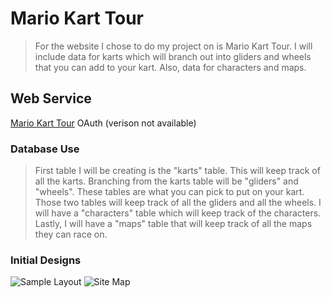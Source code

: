 Mario Kart Tour
===============

> For the website I chose to do my project on is Mario Kart Tour. 
> I will include data for karts which will branch out into gliders and wheels
> that you can add to your kart. Also, data for characters and maps.

Web Service
-----------
[Mario Kart Tour](https://mariokarttour.com/en-US) OAuth (verison not available)

### Database Use ######
> First table I will be creating is the "karts" table. This will keep 
> track of all the karts. Branching from the karts table will be "gliders"
> and "wheels". These tables are what you can pick to put on your kart. Those
> two tables will keep track of all the gliders and all the wheels.
> I will have a "characters" table which will keep track of the characters.
> Lastly, I will have a "maps" table that will keep track of all the maps
> they can race on.

### Initial Designs ######
![Sample Layout](C:\Users\Arian\OneDrive\Documents\CVTC\SQC\sqc-project-akornmann123\docs\SampleLayout.png)
![Site Map](C:\Users\Arian\OneDrive\Documents\CVTC\SQC\sqc-project-akornmann123\docs\Sitemap.png)
